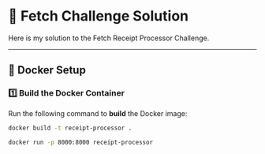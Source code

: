 # 🧾 Fetch Challenge Solution

Here is my solution to the Fetch Receipt Processor Challenge.

---

## 🚀 Docker Setup

### **1️⃣ Build the Docker Container**
Run the following command to **build** the Docker image:
```sh
docker build -t receipt-processor .

docker run -p 8000:8000 receipt-processor

